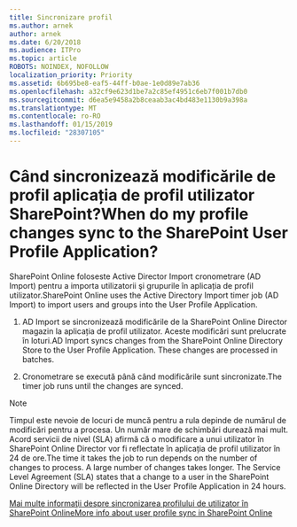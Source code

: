 ```yaml
---
title: Sincronizare profil
ms.author: arnek
author: arnek
ms.date: 6/20/2018
ms.audience: ITPro
ms.topic: article
ROBOTS: NOINDEX, NOFOLLOW
localization_priority: Priority
ms.assetid: 6b695be8-eaf5-44ff-b0ae-1e0d89e7ab36
ms.openlocfilehash: a32cf9e623d1be7a2c85ef4951c6eb7f001b7db0
ms.sourcegitcommit: d6ea5e9458a2b8ceaab3ac4bd483e1130b9a398a
ms.translationtype: MT
ms.contentlocale: ro-RO
ms.lasthandoff: 01/15/2019
ms.locfileid: "28307105"
---
```

# <a name="when-do-my-profile-changes-sync-to-the-sharepoint-user-profile-application"></a><span data-ttu-id="4ff52-102">Când sincronizează modificările de profil aplicația de profil utilizator SharePoint?</span><span class="sxs-lookup"><span data-stu-id="4ff52-102">When do my profile changes sync to the SharePoint User Profile Application?</span></span>

<span data-ttu-id="4ff52-103">SharePoint Online foloseste Active Director Import cronometrare (AD Import) pentru a importa utilizatorii şi grupurile în aplicația de profil utilizator.</span><span class="sxs-lookup"><span data-stu-id="4ff52-103">SharePoint Online uses the Active Directory Import timer job (AD Import) to import users and groups into the User Profile Application.</span></span> 
  
1. <span data-ttu-id="4ff52-p101">AD Import se sincronizează modificările de la SharePoint Online Director magazin la aplicația de profil utilizator. Aceste modificări sunt prelucrate în loturi.</span><span class="sxs-lookup"><span data-stu-id="4ff52-p101">AD Import syncs changes from the SharePoint Online Directory Store to the User Profile Application. These changes are processed in batches.</span></span>
    
2. <span data-ttu-id="4ff52-106">Cronometrare se execută până când modificările sunt sincronizate.</span><span class="sxs-lookup"><span data-stu-id="4ff52-106">The timer job runs until the changes are synced.</span></span>
    
> [!NOTE]
> <span data-ttu-id="4ff52-p102">Timpul este nevoie de locuri de muncă pentru a rula depinde de numărul de modificări pentru a procesa. Un număr mare de schimbări durează mai mult. Acord servicii de nivel (SLA) afirmă că o modificare a unui utilizator în SharePoint Online Director vor fi reflectate în aplicația de profil utilizator în 24 de ore.</span><span class="sxs-lookup"><span data-stu-id="4ff52-p102">The time it takes the job to run depends on the number of changes to process. A large number of changes takes longer. The Service Level Agreement (SLA) states that a change to a user in the SharePoint Online Directory will be reflected in the User Profile Application in 24 hours.</span></span> 
  
[<span data-ttu-id="4ff52-110">Mai multe informaţii despre sincronizarea profilului de utilizator în SharePoint Online</span><span class="sxs-lookup"><span data-stu-id="4ff52-110">More info about user profile sync in SharePoint Online</span></span>](https://go.microsoft.com/fwlink/?linkid=875671)
  

